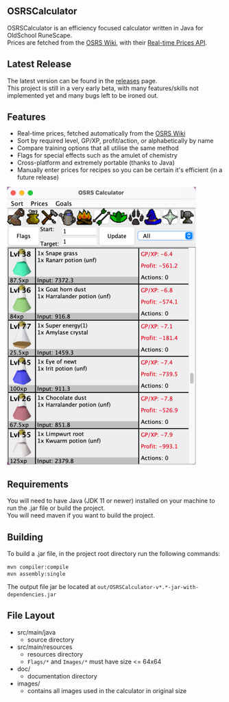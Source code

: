 ## OSRSCalculator
OSRSCalculator is an efficiency focused calculator written in Java for OldSchool RuneScape. <br>
Prices are fetched from the [OSRS Wiki](https://oldschool.runescape.wiki/), with their 
[Real-time Prices API](https://oldschool.runescape.wiki/w/RuneScape:Real-time_Prices).

## Latest Release
The latest version can be found in the [releases](https://github.com/Matthew-nop/OSRSCalculator/releases) page. <br>
This project is still in a very early beta, with many features/skills not implemented yet and many bugs left to be ironed out.

## Features
 - Real-time prices, fetched automatically from the [OSRS Wiki](https://oldschool.runescape.wiki/)
 - Sort by required level, GP/XP, profit/action, or alphabetically by name
 - Compare training options that all utilise the same method 
 - Flags for special effects such as the amulet of chemistry
 - Cross-platform and extremely portable (thanks to Java)
 - Manually enter prices for recipes so you can be certain it's efficient (in a future release)

![Calculator Screenshot](./doc/resources/herblore_screenshot_scaled.png)


## Requirements
You will need to have Java (JDK 11 or newer) installed on your machine to run the .jar file or build the project. <br>
You will need maven if you want to build the project.

## Building
To build a .jar file, in the project root directory run the following commands:
```
mvn compiler:compile 
mvn assembly:single
```
The output file jar be located at `out/OSRSCalculator-v*.*-jar-with-dependencies.jar`

## File Layout
 - src/main/java
   - source directory
 - src/main/resources
   - resources directory
   - `Flags/*` and `Images/*` must have size <= 64x64
 - doc/
   - documentation directory
 - images/
   - contains all images used in the calculator in original size
